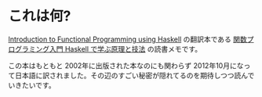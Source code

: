 # これは何?

[Introduction to Functional Programming using Haskell](http://www.amazon.co.jp/gp/product/0134843460/ref=as_li_ss_tl?ie=UTF8&camp=247&creative=7399&creativeASIN=0134843460&linkCode=as2&tag=eiel-22) の翻訳本である [関数プログラミング入門 Haskell で学ぶ原理と技法](http://www.amazon.co.jp/gp/product/427406896X/ref=as_li_ss_tl?ie=UTF8&camp=247&creative=7399&creativeASIN=427406896X&linkCode=as2&tag=eiel-22) の読書メモです。

この本はもともと 2002年に出版された本なのにも関わらず 2012年10月になって日本語に訳されました。その辺のすごい秘密が隠れてるのを期待しつつ読んでいきたいです。

